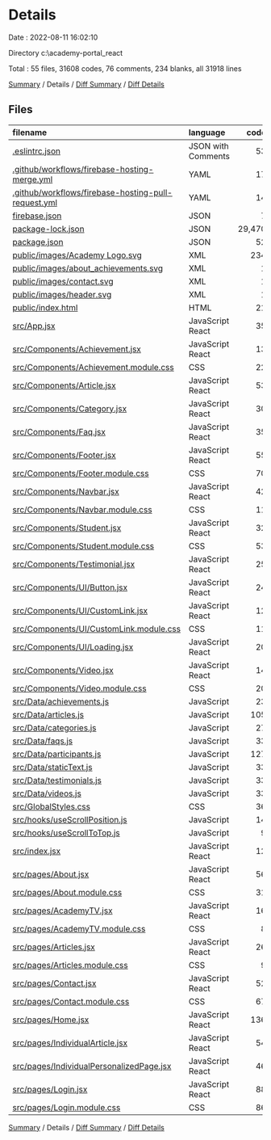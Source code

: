 # Details

Date : 2022-08-11 16:02:10

Directory c:\\academy-portal_react

Total : 55 files,  31608 codes, 76 comments, 234 blanks, all 31918 lines

[Summary](results.md) / Details / [Diff Summary](diff.md) / [Diff Details](diff-details.md)

## Files
| filename | language | code | comment | blank | total |
| :--- | :--- | ---: | ---: | ---: | ---: |
| [.eslintrc.json](/.eslintrc.json) | JSON with Comments | 53 | 1 | 0 | 54 |
| [.github/workflows/firebase-hosting-merge.yml](/.github/workflows/firebase-hosting-merge.yml) | YAML | 17 | 2 | 2 | 21 |
| [.github/workflows/firebase-hosting-pull-request.yml](/.github/workflows/firebase-hosting-pull-request.yml) | YAML | 14 | 2 | 2 | 18 |
| [firebase.json](/firebase.json) | JSON | 7 | 10 | 0 | 17 |
| [package-lock.json](/package-lock.json) | JSON | 29,470 | 0 | 1 | 29,471 |
| [package.json](/package.json) | JSON | 52 | 0 | 1 | 53 |
| [public/images/Academy Logo.svg](/public/images/Academy%20Logo.svg) | XML | 234 | 0 | 1 | 235 |
| [public/images/about_achievements.svg](/public/images/about_achievements.svg) | XML | 1 | 0 | 0 | 1 |
| [public/images/contact.svg](/public/images/contact.svg) | XML | 1 | 0 | 0 | 1 |
| [public/images/header.svg](/public/images/header.svg) | XML | 1 | 0 | 0 | 1 |
| [public/index.html](/public/index.html) | HTML | 21 | 0 | 2 | 23 |
| [src/App.jsx](/src/App.jsx) | JavaScript React | 35 | 0 | 3 | 38 |
| [src/Components/Achievement.jsx](/src/Components/Achievement.jsx) | JavaScript React | 13 | 0 | 3 | 16 |
| [src/Components/Achievement.module.css](/src/Components/Achievement.module.css) | CSS | 22 | 0 | 4 | 26 |
| [src/Components/Article.jsx](/src/Components/Article.jsx) | JavaScript React | 53 | 0 | 4 | 57 |
| [src/Components/Category.jsx](/src/Components/Category.jsx) | JavaScript React | 30 | 0 | 3 | 33 |
| [src/Components/Faq.jsx](/src/Components/Faq.jsx) | JavaScript React | 35 | 0 | 4 | 39 |
| [src/Components/Footer.jsx](/src/Components/Footer.jsx) | JavaScript React | 55 | 0 | 8 | 63 |
| [src/Components/Footer.module.css](/src/Components/Footer.module.css) | CSS | 70 | 0 | 15 | 85 |
| [src/Components/Navbar.jsx](/src/Components/Navbar.jsx) | JavaScript React | 42 | 0 | 4 | 46 |
| [src/Components/Navbar.module.css](/src/Components/Navbar.module.css) | CSS | 11 | 0 | 3 | 14 |
| [src/Components/Student.jsx](/src/Components/Student.jsx) | JavaScript React | 32 | 0 | 4 | 36 |
| [src/Components/Student.module.css](/src/Components/Student.module.css) | CSS | 53 | 10 | 13 | 76 |
| [src/Components/Testimonial.jsx](/src/Components/Testimonial.jsx) | JavaScript React | 25 | 0 | 4 | 29 |
| [src/Components/UI/Button.jsx](/src/Components/UI/Button.jsx) | JavaScript React | 24 | 0 | 3 | 27 |
| [src/Components/UI/CustomLink.jsx](/src/Components/UI/CustomLink.jsx) | JavaScript React | 12 | 1 | 3 | 16 |
| [src/Components/UI/CustomLink.module.css](/src/Components/UI/CustomLink.module.css) | CSS | 11 | 0 | 1 | 12 |
| [src/Components/UI/Loading.jsx](/src/Components/UI/Loading.jsx) | JavaScript React | 20 | 1 | 3 | 24 |
| [src/Components/Video.jsx](/src/Components/Video.jsx) | JavaScript React | 14 | 0 | 3 | 17 |
| [src/Components/Video.module.css](/src/Components/Video.module.css) | CSS | 20 | 0 | 3 | 23 |
| [src/Data/achievements.js](/src/Data/achievements.js) | JavaScript | 23 | 0 | 2 | 25 |
| [src/Data/articles.js](/src/Data/articles.js) | JavaScript | 105 | 0 | 2 | 107 |
| [src/Data/categories.js](/src/Data/categories.js) | JavaScript | 27 | 0 | 2 | 29 |
| [src/Data/faqs.js](/src/Data/faqs.js) | JavaScript | 33 | 0 | 6 | 39 |
| [src/Data/participants.js](/src/Data/participants.js) | JavaScript | 127 | 0 | 2 | 129 |
| [src/Data/staticText.js](/src/Data/staticText.js) | JavaScript | 33 | 0 | 1 | 34 |
| [src/Data/testimonials.js](/src/Data/testimonials.js) | JavaScript | 33 | 0 | 2 | 35 |
| [src/Data/videos.js](/src/Data/videos.js) | JavaScript | 33 | 0 | 7 | 40 |
| [src/GlobalStyles.css](/src/GlobalStyles.css) | CSS | 36 | 0 | 4 | 40 |
| [src/hooks/useScrollPosition.js](/src/hooks/useScrollPosition.js) | JavaScript | 14 | 0 | 8 | 22 |
| [src/hooks/useScrollToTop.js](/src/hooks/useScrollToTop.js) | JavaScript | 9 | 0 | 4 | 13 |
| [src/index.jsx](/src/index.jsx) | JavaScript React | 12 | 2 | 2 | 16 |
| [src/pages/About.jsx](/src/pages/About.jsx) | JavaScript React | 56 | 0 | 6 | 62 |
| [src/pages/About.module.css](/src/pages/About.module.css) | CSS | 31 | 5 | 8 | 44 |
| [src/pages/AcademyTV.jsx](/src/pages/AcademyTV.jsx) | JavaScript React | 16 | 0 | 3 | 19 |
| [src/pages/AcademyTV.module.css](/src/pages/AcademyTV.module.css) | CSS | 8 | 0 | 3 | 11 |
| [src/pages/Articles.jsx](/src/pages/Articles.jsx) | JavaScript React | 26 | 0 | 4 | 30 |
| [src/pages/Articles.module.css](/src/pages/Articles.module.css) | CSS | 9 | 0 | 2 | 11 |
| [src/pages/Contact.jsx](/src/pages/Contact.jsx) | JavaScript React | 52 | 0 | 5 | 57 |
| [src/pages/Contact.module.css](/src/pages/Contact.module.css) | CSS | 67 | 11 | 14 | 92 |
| [src/pages/Home.jsx](/src/pages/Home.jsx) | JavaScript React | 136 | 0 | 9 | 145 |
| [src/pages/IndividualArticle.jsx](/src/pages/IndividualArticle.jsx) | JavaScript React | 54 | 0 | 7 | 61 |
| [src/pages/IndividualPersonalizedPage.jsx](/src/pages/IndividualPersonalizedPage.jsx) | JavaScript React | 46 | 0 | 5 | 51 |
| [src/pages/Login.jsx](/src/pages/Login.jsx) | JavaScript React | 88 | 1 | 13 | 102 |
| [src/pages/Login.module.css](/src/pages/Login.module.css) | CSS | 86 | 30 | 16 | 132 |

[Summary](results.md) / Details / [Diff Summary](diff.md) / [Diff Details](diff-details.md)